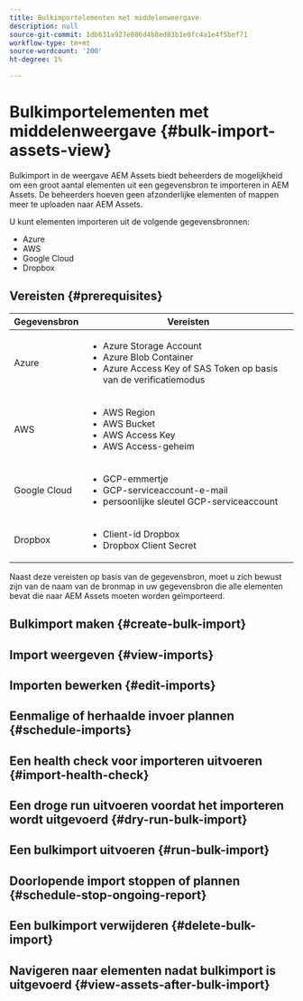 ```yaml
---
title: Bulkimportelementen met middelenweergave
description: null
source-git-commit: 1db631a927e806d4b8ed83b1e0fc4a1e4f5bef71
workflow-type: tm+mt
source-wordcount: '200'
ht-degree: 1%

---
```


# Bulkimportelementen met middelenweergave  {#bulk-import-assets-view}

Bulkimport in de weergave AEM Assets biedt beheerders de mogelijkheid om een groot aantal elementen uit een gegevensbron te importeren in AEM Assets. De beheerders hoeven geen afzonderlijke elementen of mappen meer te uploaden naar AEM Assets.

U kunt elementen importeren uit de volgende gegevensbronnen:

* Azure
* AWS
* Google Cloud
* Dropbox

## Vereisten {#prerequisites}

| Gegevensbron | Vereisten |
|-----|------|
| Azure | <ul> <li>Azure Storage Account </li> <li> Azure Blob Container <li> Azure Access Key of SAS Token op basis van de verificatiemodus </li></ul> |
| AWS | <ul> <li>AWS Region </li> <li> AWS Bucket <li> AWS Access Key </li><li> AWS Access-geheim </li></ul> |
| Google Cloud | <ul> <li>GCP-emmertje </li> <li> GCP-serviceaccount-e-mail <li> persoonlijke sleutel GCP-serviceaccount</li></ul> |
| Dropbox | <ul> <li>Client-id Dropbox </li> <li> Dropbox Client Secret</li></ul> |

Naast deze vereisten op basis van de gegevensbron, moet u zich bewust zijn van de naam van de bronmap in uw gegevensbron die alle elementen bevat die naar AEM Assets moeten worden geïmporteerd.

## Bulkimport maken {#create-bulk-import}

## Import weergeven {#view-imports}

## Importen bewerken {#edit-imports}

## Eenmalige of herhaalde invoer plannen {#schedule-imports}

## Een health check voor importeren uitvoeren {#import-health-check}

## Een droge run uitvoeren voordat het importeren wordt uitgevoerd {#dry-run-bulk-import}

## Een bulkimport uitvoeren {#run-bulk-import}

## Doorlopende import stoppen of plannen {#schedule-stop-ongoing-report}

## Een bulkimport verwijderen {#delete-bulk-import}

## Navigeren naar elementen nadat bulkimport is uitgevoerd {#view-assets-after-bulk-import}

